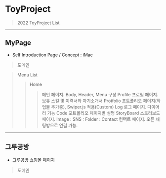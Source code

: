 # ToyProject
> 2022 ToyProject List

-------------------------------------------------------------------------------------

## MyPage
* Self Introduction Page / Concept : iMac

> 도메인
>> 

> Menu List
>> Home
>>> 메인 페이지. Body, Header, Menu 구성
>> Profile
>>> 프로필 페이지. 보유 스킬 및 이력서와 자기소개서
>> Protfolio
>>> 포트폴리오 페이지(작업물 추가중), Swiper.js 적용(Custom)
>> Log
>>> 로그 페이지. 다이어리 기능
>> Code
>>> 포트폴리오 페이지별 설명
>> StoryBoard
>>> 스토리보드 페이지.
>> Image
>>> :
>> SNS
>>> :
>> Folder
>>> :
>> Contact
>>> 컨택트 페이지. 오픈 채팅방으로 연결 가능.

-------------------------------------------------------------------------------------

## 그루공방
* 그루공방 쇼핑몰 페이지

> 도메인
>> 

